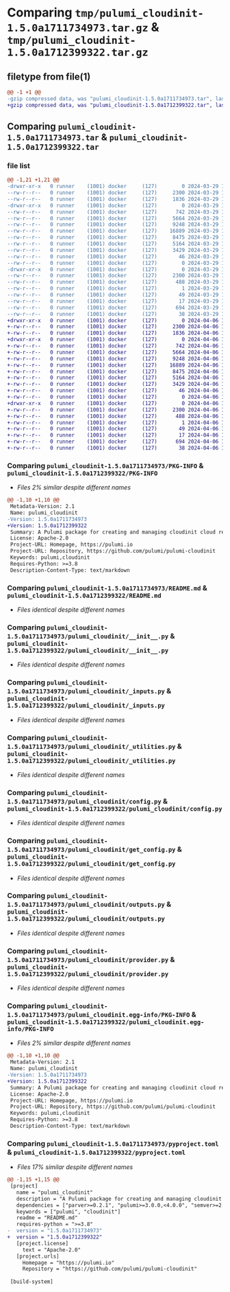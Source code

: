 # Comparing `tmp/pulumi_cloudinit-1.5.0a1711734973.tar.gz` & `tmp/pulumi_cloudinit-1.5.0a1712399322.tar.gz`

## filetype from file(1)

```diff
@@ -1 +1 @@
-gzip compressed data, was "pulumi_cloudinit-1.5.0a1711734973.tar", last modified: Fri Mar 29 18:07:54 2024, max compression
+gzip compressed data, was "pulumi_cloudinit-1.5.0a1712399322.tar", last modified: Sat Apr  6 10:42:39 2024, max compression
```

## Comparing `pulumi_cloudinit-1.5.0a1711734973.tar` & `pulumi_cloudinit-1.5.0a1712399322.tar`

### file list

```diff
@@ -1,21 +1,21 @@
-drwxr-xr-x   0 runner    (1001) docker     (127)        0 2024-03-29 18:07:54.778854 pulumi_cloudinit-1.5.0a1711734973/
--rw-r--r--   0 runner    (1001) docker     (127)     2300 2024-03-29 18:07:54.778854 pulumi_cloudinit-1.5.0a1711734973/PKG-INFO
--rw-r--r--   0 runner    (1001) docker     (127)     1836 2024-03-29 18:07:48.000000 pulumi_cloudinit-1.5.0a1711734973/README.md
-drwxr-xr-x   0 runner    (1001) docker     (127)        0 2024-03-29 18:07:54.778854 pulumi_cloudinit-1.5.0a1711734973/pulumi_cloudinit/
--rw-r--r--   0 runner    (1001) docker     (127)      742 2024-03-29 18:07:48.000000 pulumi_cloudinit-1.5.0a1711734973/pulumi_cloudinit/__init__.py
--rw-r--r--   0 runner    (1001) docker     (127)     5664 2024-03-29 18:07:48.000000 pulumi_cloudinit-1.5.0a1711734973/pulumi_cloudinit/_inputs.py
--rw-r--r--   0 runner    (1001) docker     (127)     9248 2024-03-29 18:07:48.000000 pulumi_cloudinit-1.5.0a1711734973/pulumi_cloudinit/_utilities.py
--rw-r--r--   0 runner    (1001) docker     (127)    16889 2024-03-29 18:07:48.000000 pulumi_cloudinit-1.5.0a1711734973/pulumi_cloudinit/config.py
--rw-r--r--   0 runner    (1001) docker     (127)     8475 2024-03-29 18:07:48.000000 pulumi_cloudinit-1.5.0a1711734973/pulumi_cloudinit/get_config.py
--rw-r--r--   0 runner    (1001) docker     (127)     5164 2024-03-29 18:07:48.000000 pulumi_cloudinit-1.5.0a1711734973/pulumi_cloudinit/outputs.py
--rw-r--r--   0 runner    (1001) docker     (127)     3429 2024-03-29 18:07:48.000000 pulumi_cloudinit-1.5.0a1711734973/pulumi_cloudinit/provider.py
--rw-r--r--   0 runner    (1001) docker     (127)       46 2024-03-29 18:07:48.000000 pulumi_cloudinit-1.5.0a1711734973/pulumi_cloudinit/pulumi-plugin.json
--rw-r--r--   0 runner    (1001) docker     (127)        0 2024-03-29 18:07:48.000000 pulumi_cloudinit-1.5.0a1711734973/pulumi_cloudinit/py.typed
-drwxr-xr-x   0 runner    (1001) docker     (127)        0 2024-03-29 18:07:54.778854 pulumi_cloudinit-1.5.0a1711734973/pulumi_cloudinit.egg-info/
--rw-r--r--   0 runner    (1001) docker     (127)     2300 2024-03-29 18:07:54.000000 pulumi_cloudinit-1.5.0a1711734973/pulumi_cloudinit.egg-info/PKG-INFO
--rw-r--r--   0 runner    (1001) docker     (127)      488 2024-03-29 18:07:54.000000 pulumi_cloudinit-1.5.0a1711734973/pulumi_cloudinit.egg-info/SOURCES.txt
--rw-r--r--   0 runner    (1001) docker     (127)        1 2024-03-29 18:07:54.000000 pulumi_cloudinit-1.5.0a1711734973/pulumi_cloudinit.egg-info/dependency_links.txt
--rw-r--r--   0 runner    (1001) docker     (127)       49 2024-03-29 18:07:54.000000 pulumi_cloudinit-1.5.0a1711734973/pulumi_cloudinit.egg-info/requires.txt
--rw-r--r--   0 runner    (1001) docker     (127)       17 2024-03-29 18:07:54.000000 pulumi_cloudinit-1.5.0a1711734973/pulumi_cloudinit.egg-info/top_level.txt
--rw-r--r--   0 runner    (1001) docker     (127)      694 2024-03-29 18:07:48.000000 pulumi_cloudinit-1.5.0a1711734973/pyproject.toml
--rw-r--r--   0 runner    (1001) docker     (127)       38 2024-03-29 18:07:54.778854 pulumi_cloudinit-1.5.0a1711734973/setup.cfg
+drwxr-xr-x   0 runner    (1001) docker     (127)        0 2024-04-06 10:42:39.336238 pulumi_cloudinit-1.5.0a1712399322/
+-rw-r--r--   0 runner    (1001) docker     (127)     2300 2024-04-06 10:42:39.336238 pulumi_cloudinit-1.5.0a1712399322/PKG-INFO
+-rw-r--r--   0 runner    (1001) docker     (127)     1836 2024-04-06 10:42:32.000000 pulumi_cloudinit-1.5.0a1712399322/README.md
+drwxr-xr-x   0 runner    (1001) docker     (127)        0 2024-04-06 10:42:39.336238 pulumi_cloudinit-1.5.0a1712399322/pulumi_cloudinit/
+-rw-r--r--   0 runner    (1001) docker     (127)      742 2024-04-06 10:42:32.000000 pulumi_cloudinit-1.5.0a1712399322/pulumi_cloudinit/__init__.py
+-rw-r--r--   0 runner    (1001) docker     (127)     5664 2024-04-06 10:42:32.000000 pulumi_cloudinit-1.5.0a1712399322/pulumi_cloudinit/_inputs.py
+-rw-r--r--   0 runner    (1001) docker     (127)     9248 2024-04-06 10:42:32.000000 pulumi_cloudinit-1.5.0a1712399322/pulumi_cloudinit/_utilities.py
+-rw-r--r--   0 runner    (1001) docker     (127)    16889 2024-04-06 10:42:32.000000 pulumi_cloudinit-1.5.0a1712399322/pulumi_cloudinit/config.py
+-rw-r--r--   0 runner    (1001) docker     (127)     8475 2024-04-06 10:42:32.000000 pulumi_cloudinit-1.5.0a1712399322/pulumi_cloudinit/get_config.py
+-rw-r--r--   0 runner    (1001) docker     (127)     5164 2024-04-06 10:42:32.000000 pulumi_cloudinit-1.5.0a1712399322/pulumi_cloudinit/outputs.py
+-rw-r--r--   0 runner    (1001) docker     (127)     3429 2024-04-06 10:42:32.000000 pulumi_cloudinit-1.5.0a1712399322/pulumi_cloudinit/provider.py
+-rw-r--r--   0 runner    (1001) docker     (127)       46 2024-04-06 10:42:32.000000 pulumi_cloudinit-1.5.0a1712399322/pulumi_cloudinit/pulumi-plugin.json
+-rw-r--r--   0 runner    (1001) docker     (127)        0 2024-04-06 10:42:32.000000 pulumi_cloudinit-1.5.0a1712399322/pulumi_cloudinit/py.typed
+drwxr-xr-x   0 runner    (1001) docker     (127)        0 2024-04-06 10:42:39.336238 pulumi_cloudinit-1.5.0a1712399322/pulumi_cloudinit.egg-info/
+-rw-r--r--   0 runner    (1001) docker     (127)     2300 2024-04-06 10:42:39.000000 pulumi_cloudinit-1.5.0a1712399322/pulumi_cloudinit.egg-info/PKG-INFO
+-rw-r--r--   0 runner    (1001) docker     (127)      488 2024-04-06 10:42:39.000000 pulumi_cloudinit-1.5.0a1712399322/pulumi_cloudinit.egg-info/SOURCES.txt
+-rw-r--r--   0 runner    (1001) docker     (127)        1 2024-04-06 10:42:39.000000 pulumi_cloudinit-1.5.0a1712399322/pulumi_cloudinit.egg-info/dependency_links.txt
+-rw-r--r--   0 runner    (1001) docker     (127)       49 2024-04-06 10:42:39.000000 pulumi_cloudinit-1.5.0a1712399322/pulumi_cloudinit.egg-info/requires.txt
+-rw-r--r--   0 runner    (1001) docker     (127)       17 2024-04-06 10:42:39.000000 pulumi_cloudinit-1.5.0a1712399322/pulumi_cloudinit.egg-info/top_level.txt
+-rw-r--r--   0 runner    (1001) docker     (127)      694 2024-04-06 10:42:32.000000 pulumi_cloudinit-1.5.0a1712399322/pyproject.toml
+-rw-r--r--   0 runner    (1001) docker     (127)       38 2024-04-06 10:42:39.336238 pulumi_cloudinit-1.5.0a1712399322/setup.cfg
```

### Comparing `pulumi_cloudinit-1.5.0a1711734973/PKG-INFO` & `pulumi_cloudinit-1.5.0a1712399322/PKG-INFO`

 * *Files 2% similar despite different names*

```diff
@@ -1,10 +1,10 @@
 Metadata-Version: 2.1
 Name: pulumi_cloudinit
-Version: 1.5.0a1711734973
+Version: 1.5.0a1712399322
 Summary: A Pulumi package for creating and managing cloudinit cloud resources.
 License: Apache-2.0
 Project-URL: Homepage, https://pulumi.io
 Project-URL: Repository, https://github.com/pulumi/pulumi-cloudinit
 Keywords: pulumi,cloudinit
 Requires-Python: >=3.8
 Description-Content-Type: text/markdown
```

### Comparing `pulumi_cloudinit-1.5.0a1711734973/README.md` & `pulumi_cloudinit-1.5.0a1712399322/README.md`

 * *Files identical despite different names*

### Comparing `pulumi_cloudinit-1.5.0a1711734973/pulumi_cloudinit/__init__.py` & `pulumi_cloudinit-1.5.0a1712399322/pulumi_cloudinit/__init__.py`

 * *Files identical despite different names*

### Comparing `pulumi_cloudinit-1.5.0a1711734973/pulumi_cloudinit/_inputs.py` & `pulumi_cloudinit-1.5.0a1712399322/pulumi_cloudinit/_inputs.py`

 * *Files identical despite different names*

### Comparing `pulumi_cloudinit-1.5.0a1711734973/pulumi_cloudinit/_utilities.py` & `pulumi_cloudinit-1.5.0a1712399322/pulumi_cloudinit/_utilities.py`

 * *Files identical despite different names*

### Comparing `pulumi_cloudinit-1.5.0a1711734973/pulumi_cloudinit/config.py` & `pulumi_cloudinit-1.5.0a1712399322/pulumi_cloudinit/config.py`

 * *Files identical despite different names*

### Comparing `pulumi_cloudinit-1.5.0a1711734973/pulumi_cloudinit/get_config.py` & `pulumi_cloudinit-1.5.0a1712399322/pulumi_cloudinit/get_config.py`

 * *Files identical despite different names*

### Comparing `pulumi_cloudinit-1.5.0a1711734973/pulumi_cloudinit/outputs.py` & `pulumi_cloudinit-1.5.0a1712399322/pulumi_cloudinit/outputs.py`

 * *Files identical despite different names*

### Comparing `pulumi_cloudinit-1.5.0a1711734973/pulumi_cloudinit/provider.py` & `pulumi_cloudinit-1.5.0a1712399322/pulumi_cloudinit/provider.py`

 * *Files identical despite different names*

### Comparing `pulumi_cloudinit-1.5.0a1711734973/pulumi_cloudinit.egg-info/PKG-INFO` & `pulumi_cloudinit-1.5.0a1712399322/pulumi_cloudinit.egg-info/PKG-INFO`

 * *Files 2% similar despite different names*

```diff
@@ -1,10 +1,10 @@
 Metadata-Version: 2.1
 Name: pulumi_cloudinit
-Version: 1.5.0a1711734973
+Version: 1.5.0a1712399322
 Summary: A Pulumi package for creating and managing cloudinit cloud resources.
 License: Apache-2.0
 Project-URL: Homepage, https://pulumi.io
 Project-URL: Repository, https://github.com/pulumi/pulumi-cloudinit
 Keywords: pulumi,cloudinit
 Requires-Python: >=3.8
 Description-Content-Type: text/markdown
```

### Comparing `pulumi_cloudinit-1.5.0a1711734973/pyproject.toml` & `pulumi_cloudinit-1.5.0a1712399322/pyproject.toml`

 * *Files 17% similar despite different names*

```diff
@@ -1,15 +1,15 @@
 [project]
   name = "pulumi_cloudinit"
   description = "A Pulumi package for creating and managing cloudinit cloud resources."
   dependencies = ["parver>=0.2.1", "pulumi>=3.0.0,<4.0.0", "semver>=2.8.1"]
   keywords = ["pulumi", "cloudinit"]
   readme = "README.md"
   requires-python = ">=3.8"
-  version = "1.5.0a1711734973"
+  version = "1.5.0a1712399322"
   [project.license]
     text = "Apache-2.0"
   [project.urls]
     Homepage = "https://pulumi.io"
     Repository = "https://github.com/pulumi/pulumi-cloudinit"
 
 [build-system]
```

